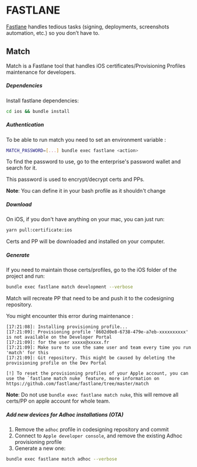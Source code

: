 # FASTLANE

[Fastlane](https://fastlane.tools/) handles tedious tasks (signing, deployments, screenshots automation, etc.) so you don’t have to.

## Match

Match is a Fastlane tool that handles iOS certificates/Provisioning Profiles maintenance for developers.

##### Dependencies

Install fastlane dependencies:

```sh
cd ios && bundle install
```

##### Authentication

To be able to run match you need to set an environment variable :

```sh
MATCH_PASSWORD=[...] bundle exec fastlane <action>
```

To find the password to use, go to the enterprise's password wallet and search for it.

This password is used to encrypt/decrypt certs and PPs.

**Note**: You can define it in your bash profile as it shouldn't change

##### Download

On iOS, if you don't have anything on your mac, you can just run:

```sh
yarn pull:certificate:ios
```

Certs and PP will be downloaded and installed on your computer.

##### Generate

If you need to maintain those certs/profiles, go to the iOS folder of the project
and run:

```sh
bundle exec fastlane match development --verbose
```

Match will recreate PP that need to be and push it to the codesigning repository.

You might encounter this error during maintenance :

```
[17:21:08]: Installing provisioning profile...
[17:21:09]: Provisioning profile '8602d0e8-6738-479e-a7eb-xxxxxxxxxx' is not available on the Developer Portal
[17:21:09]: for the user xxxxx@xxxxx.fr
[17:21:09]: Make sure to use the same user and team every time you run 'match' for this
[17:21:09]: Git repository. This might be caused by deleting the provisioning profile on the Dev Portal

[!] To reset the provisioning profiles of your Apple account, you can use the `fastlane match nuke` feature, more information on https://github.com/fastlane/fastlane/tree/master/match
```

**Note**: Do not use `bundle exec fastlane match nuke`, this will remove all certs/PP on apple account for whole team.

##### Add new devices for Adhoc installations (OTA)

1. Remove the `adhoc` profile in codesigning repository and commit
2. Connect to `Apple developer console`, and remove the existing Adhoc provisioning profile
3. Generate a new one:

```sh
bundle exec fastlane match adhoc --verbose
```
